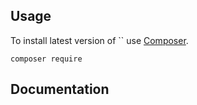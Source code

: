 ## Usage

To install latest version of `` use [Composer](https://getcomposer.org).

```
composer require 
```

## Documentation
